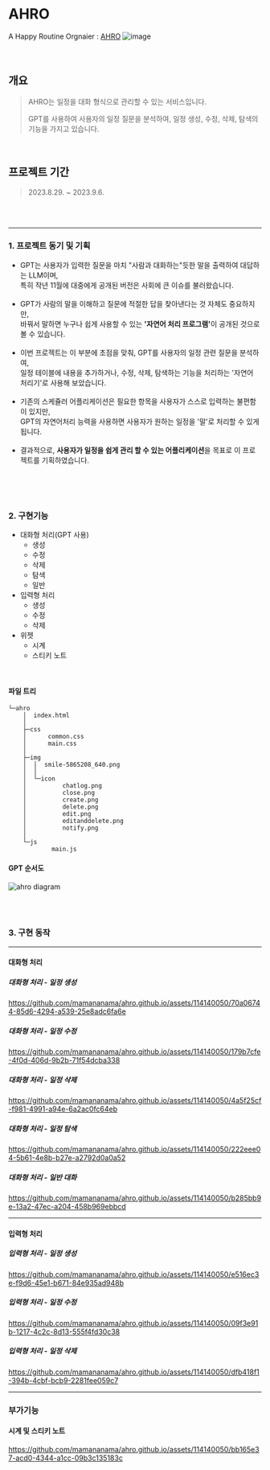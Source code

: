 # AHRO
A Happy Routine Orgnaier : [AHRO](https://mamananama.github.io/ahro.github.io/)
![image](https://github.com/mamananama/ahro.github.io/assets/114140050/d5e7f19e-45f1-427e-b8a5-212b817176b3)
<br/>
<br/>
<br/>


## 개요  
>AHRO는 일정을 대화 형식으로 관리할 수 있는 서비스입니다.
>
>GPT를 사용하여 사용자의 일정 질문을 분석하여, 일정 생성, 수정, 삭제, 탐색의 기능을 가지고 있습니다.


<br/>


## 프로젝트 기간  
>2023.8.29. ~ 2023.9.6.


<br/>
<br/>


---
### 1. 프로젝트 동기 및 기획  
- GPT는 사용자가 입력한 질문을 마치 "사람과 대화하는"듯한 말을 출력하여 대답하는 LLM이며,<br/> 특히 작년 11월에 대중에게 공개된 버전은 사회에 큰 이슈를 불러왔습니다.<br/><br/>  
- GPT가 사람의 말을 이해하고 질문에 적절한 답을 찾아낸다는 것 자체도 중요하지만,<br/> 바꿔서 말하면 누구나 쉽게 사용할 수 있는 <strong>'자연어 처리 프로그램'</strong>이 공개된 것으로 볼 수 있습니다.<br/><br/>  
- 이번 프로젝트는 이 부분에 초점을 맞춰, GPT를 사용자의 일정 관련 질문을 분석하여,<br/> 일정 테이블에 내용을 추가하거나, 수정, 삭제, 탐색하는 기능을 처리하는 '자연어 처리기'로 사용해 보았습니다.<br/><br/>  
- 기존의 스케쥴러 어플리케이션은 필요한 항목을 사용자가 스스로 입력하는 불편함이 있지만,<br/> GPT의 자연어처리 능력을 사용하면 사용자가 원하는 일정을 '말'로 처리할 수 있게 됩니다.<br/><br/>  
- 결과적으로, <strong>사용자가 일정을 쉽게 관리 할 수 있는 어플리케이션</strong>을 목표로 이 프로젝트를 기획하였습니다.<br/><br/>  


<br/>
<br/>


### 2. 구현기능  
* 대화형 처리(GPT 사용)
  * 생성
  * 수정
  * 삭제
  * 탐색
  * 일반
* 입력형 처리
  * 생성
  * 수정
  * 삭제
* 위젯
  * 시계
  * 스티키 노트
<br/>


#### 파일 트리  
```
└─ahro
    │  index.html
    │
    ├─css
    │      common.css
    │      main.css
    │
    ├─img
    │  │  smile-5865208_640.png
    │  │
    │  └─icon
    │          chatlog.png
    │          close.png
    │          create.png
    │          delete.png
    │          edit.png
    │          editanddelete.png
    │          notify.png
    │
    └─js
            main.js

```


#### GPT 순서도
![ahro diagram](https://github.com/mamananama/ahro.github.io/assets/114140050/ec12b293-7dae-4a0f-82ee-6f8e66da92dd)





<br/>
<br/>



### 3. 구현 동작
---
#### 대화형 처리
##### 대화형 처리 - 일정 생성


https://github.com/mamananama/ahro.github.io/assets/114140050/70a06744-85d6-4294-a539-25e8adc6fa6e



##### 대화형 처리 - 일정 수정


https://github.com/mamananama/ahro.github.io/assets/114140050/179b7cfe-4f0d-406d-9b2b-71f54dcba338



##### 대화형 처리 - 일정 삭제


https://github.com/mamananama/ahro.github.io/assets/114140050/4a5f25cf-f981-4991-a94e-6a2ac0fc64eb


##### 대화형 처리 - 일정 탐색


https://github.com/mamananama/ahro.github.io/assets/114140050/222eee04-5b61-4e8b-b27e-a2792d0a0a52


##### 대화형 처리 - 일반 대화


https://github.com/mamananama/ahro.github.io/assets/114140050/b285bb9e-13a2-47ec-a204-458b969ebbcd


---
#### 입력형 처리
##### 입력형 처리 - 일정 생성


https://github.com/mamananama/ahro.github.io/assets/114140050/e516ec3e-f9d6-45e1-b671-84e935ad948b



##### 입력형 처리 - 일정 수정


https://github.com/mamananama/ahro.github.io/assets/114140050/09f3e91b-1217-4c2c-8d13-555f4fd30c38



##### 입력형 처리 - 일정 삭제


https://github.com/mamananama/ahro.github.io/assets/114140050/dfb418f1-394b-4cbf-bcb9-2281fee059c7


---
### 부가기능
#### 시계 및 스티키 노트


https://github.com/mamananama/ahro.github.io/assets/114140050/bb165e37-acd0-4344-a1cc-09b3c135183c
